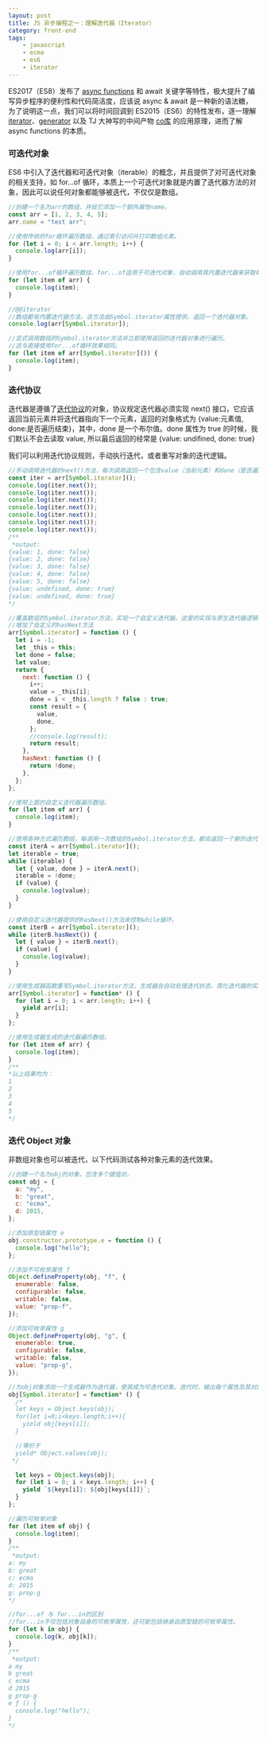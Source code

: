 ```yaml
---
layout: post
title: JS 异步编程之一：理解迭代器（Iterator）
category: front-end
tags:
    - javascript
    - ecma
    - es6
    - iterator
---
```


ES2017（ES8）发布了 [async functions](/blog/2017/09/10/async-functions-in-javascript.html) 和 await 关键字等特性，极大提升了编写异步程序的便利性和代码简洁度，应该说 async & await 是一种新的语法糖，为了说明这一点，我们可以将时间回调到 ES2015（ES6）的特性发布，逐一理解 [iterator](/blog/2017/07/18/iterator-in-javascript.html)、[generator](/blog/2017/07/25/generator-in-javascript.html) 以及 TJ 大神写的中间产物 [co库](/blog/2017/08/05/understanding-co-js.html) 的应用原理，进而了解 async functions 的本质。

### 可迭代对象

ES6 中引入了迭代器和可迭代对象（iterable）的概念，并且提供了对可迭代对象的相关支持，如 for...of 循环，本质上一个可迭代对象就是内置了迭代器方法的对象，因此可以说任何对象都能够被迭代，不仅仅是数组。

```javascript
//创建一个名为arr的数组，并给它添加一个额外属性name。
const arr = [1, 2, 3, 4, 5];
arr.name = "test arr";

//使用传统的for循环遍历数组，通过索引访问并打印数组元素。
for (let i = 0; i < arr.length; i++) {
  console.log(arr[i]);
}

//使用for...of循环遍历数组。for...of适用于可迭代对象，自动调用其内置迭代器来获取每个元素。
for (let item of arr) {
  console.log(item);
}

//@@iterator
//数组都有内置迭代器方法，该方法由Symbol.iterator属性提供，返回一个迭代器对象。
console.log(arr[Symbol.iterator]);

//显式调用数组的Symbol.iterator方法并立即使用返回的迭代器对象进行遍历。
//这与直接使用for...of循环效果相同。
for (let item of arr[Symbol.iterator]()) {
  console.log(item);
}
```

### 迭代协议

迭代器是遵循了[迭代协议](https://developer.mozilla.org/en-US/docs/Web/JavaScript/Reference/Iteration_protocols)的对象，协议规定迭代器必须实现 next() 接口，它应该返回当前元素并将迭代器指向下一个元素，返回的对象格式为 {value:元素值, done:是否遍历结束}，其中，done 是一个布尔值。done 属性为 true 的时候，我们默认不会去读取 value, 所以最后返回的经常是 {value: undifined, done: true}

我们可以利用迭代协议规则，手动执行迭代，或者重写对象的迭代逻辑。

```javascript
//手动调用迭代器的next()方法，每次调用返回一个包含value（当前元素）和done（是否遍历结束）的对象。
const iter = arr[Symbol.iterator]();
console.log(iter.next());
console.log(iter.next());
console.log(iter.next());
console.log(iter.next());
console.log(iter.next());
console.log(iter.next());
console.log(iter.next());
/**
 *output:
{value: 1, done: false}
{value: 2, done: false}
{value: 3, done: false}
{value: 4, done: false}
{value: 5, done: false}
{value: undefined, done: true}
{value: undefined, done: true}
*/

//覆盖数组的Symbol.iterator方法，实现一个自定义迭代器。这里的实现与原生迭代器逻辑相似，只是从-1开始计数。
//增加了自定义的hasNext方法
arr[Symbol.iterator] = function () {
  let i = -1;
  let _this = this;
  let done = false;
  let value;
  return {
    next: function () {
      i++;
      value = _this[i];
      done = i < _this.length ? false : true;
      const result = {
        value,
        done,
      };
      //console.log(result);
      return result;
    },
    hasNext: function () {
      return !done;
    },
  };
};

//使用上面的自定义迭代器遍历数组。
for (let item of arr) {
  console.log(item);
}

//使用各种方式遍历数组，每调用一次数组的Symbol.iterator方法，都会返回一个新的迭代器对象
const iterA = arr[Symbol.iterator]();
let iterable = true;
while (iterable) {
  let { value, done } = iterA.next();
  iterable = !done;
  if (value) {
    console.log(value);
  }
}

//使用自定义迭代器提供的hasNext()方法来控制while循环。
const iterB = arr[Symbol.iterator]();
while (iterB.hasNext()) {
  let { value } = iterB.next();
  if (value) {
    console.log(value);
  }
}

//使用生成器函数重写Symbol.iterator方法，生成器会自动处理迭代状态，简化迭代器的实现。
arr[Symbol.iterator] = function* () {
  for (let i = 0; i < arr.length; i++) {
    yield arr[i];
  }
};

//使用生成器生成的迭代器遍历数组。
for (let item of arr) {
  console.log(item);
}
/**
*以上结果均为：
1
2
3
4
5
*/
```

### 迭代 Object 对象

非数组对象也可以被迭代，以下代码测试各种对象元素的迭代效果。

```javascript
//创建一个名为obj的对象，包含多个键值对。
const obj = {
  a: "my",
  b: "great",
  c: "ecma",
  d: 2015,
};

//添加原型链属性 e
obj.constructor.prototype.e = function () {
  console.log("hello");
};

//添加不可枚举属性 f
Object.defineProperty(obj, "f", {
  enumerable: false,
  configurable: false,
  writable: false,
  value: "prop-f",
});

//添加可枚举属性 g
Object.defineProperty(obj, "g", {
  enumerable: true,
  configurable: false,
  writable: false,
  value: "prop-g",
});

//为obj对象添加一个生成器作为迭代器，使其成为可迭代对象。迭代时，输出每个属性及其对应的值。
obj[Symbol.iterator] = function* () {
  /*
  let keys = Object.keys(obj);
  for(let i=0;i<keys.length;i++){
    yield obj[keys[i]];
  }

  //等价于
  yield* Object.values(obj);
 */

  let keys = Object.keys(obj);
  for (let i = 0; i < keys.length; i++) {
    yield `${keys[i]}: ${obj[keys[i]]}`;
  }
};

//遍历可枚举对象
for (let item of obj) {
  console.log(item);
}
/**
 *output:
a: my
b: great
c: ecma
d: 2015
g: prop-g
*/

//for...of 与 for...in的区别
//for...in不仅包括对象自身的可枚举属性，还可能包括继承自原型链的可枚举属性。
for (let k in obj) {
  console.log(k, obj[k]);
}
/**
 *output:
a my
b great
c ecma
d 2015
g prop-g
e ƒ () {
  console.log("hello");
}
*/
```
